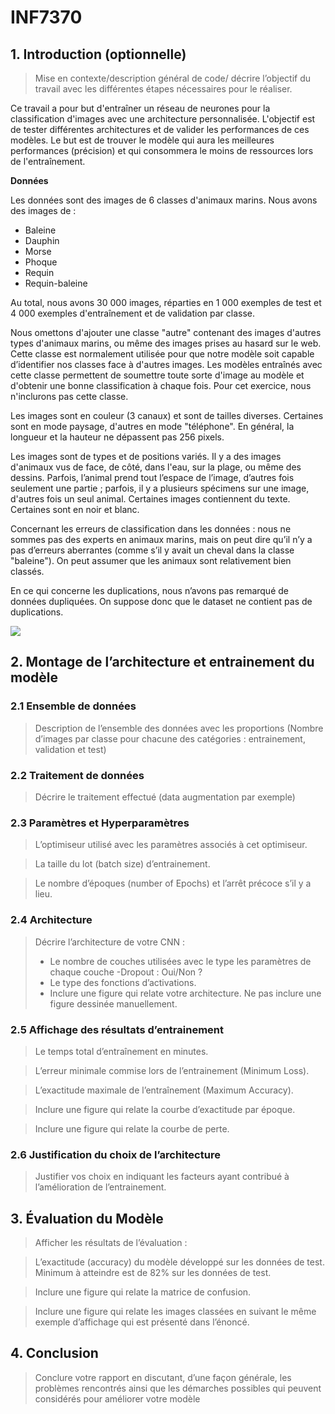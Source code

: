 # INF7370
## 1. Introduction (optionnelle)

> Mise en contexte/description général de code/ décrire l’objectif du travail avec les différentes étapes nécessaires pour le réaliser.

Ce travail a pour but d'entraîner un réseau de neurones pour la classification d'images avec une architecture personnalisée. L'objectif est de tester différentes architectures et de valider les performances de ces modèles. Le but est de trouver le modèle qui aura les meilleures performances (précision) et qui consommera le moins de ressources lors de l'entraînement.

**Données** 

Les données sont des images de 6 classes d'animaux marins. Nous avons des images de :

- Baleine
- Dauphin
- Morse
- Phoque
- Requin
- Requin-baleine

Au total, nous avons 30 000 images, réparties en 1 000 exemples de test et 4 000 exemples d'entraînement et de validation par classe.

Nous omettons d'ajouter une classe "autre" contenant des images d'autres types d'animaux marins, ou même des images prises au hasard sur le web. Cette classe est normalement utilisée pour que notre modèle soit capable d’identifier nos classes face à d'autres images. Les modèles entraînés avec cette classe permettent de soumettre toute sorte d'image au modèle et d'obtenir une bonne classification à chaque fois. Pour cet exercice, nous n'inclurons pas cette classe.

Les images sont en couleur (3 canaux) et sont de tailles diverses. Certaines sont en mode paysage, d'autres en mode "téléphone". En général, la longueur et la hauteur ne dépassent pas 256 pixels.

Les images sont de types et de positions variés. Il y a des images d'animaux vus de face, de côté, dans l'eau, sur la plage, ou même des dessins. Parfois, l’animal prend tout l’espace de l’image, d’autres fois seulement une partie ; parfois, il y a plusieurs spécimens sur une image, d'autres fois un seul animal. Certaines images contiennent du texte. Certaines sont en noir et blanc.

Concernant les erreurs de classification dans les données : nous ne sommes pas des experts en animaux marins, mais on peut dire qu’il n’y a pas d’erreurs aberrantes (comme s’il y avait un cheval dans la classe "baleine"). On peut assumer que les animaux sont relativement bien classés.

En ce qui concerne les duplications, nous n’avons pas remarqué de données dupliquées. On suppose donc que le dataset ne contient pas de duplications.

<img src="donnees\entrainement\baleine\0478.jpg"></img>

## 2. Montage de l’architecture et entrainement du modèle

### 2.1 Ensemble de données

>Description de l’ensemble des données avec les proportions (Nombre d’images par classe pour chacune des catégories : entrainement, validation et test)

### 2.2 Traitement de données

>Décrire le traitement effectué (data augmentation par exemple)

### 2.3 Paramètres et Hyperparamètres

>L’optimiseur utilisé avec les paramètres associés à cet optimiseur.

>La taille du lot (batch size) d’entrainement.

>Le nombre d’époques (number of Epochs) et l’arrêt précoce s’il y a lieu.

### 2.4 Architecture

>Décrire l’architecture de votre CNN :
>- Le nombre de couches utilisées avec le type les paramètres de chaque couche
>-Dropout : Oui/Non ?
>- Le type des fonctions d’activations.
>- Inclure une figure qui relate votre architecture. Ne pas inclure une figure dessinée manuellement.

### 2.5 Affichage des résultats d’entrainement

>Le temps total d’entraînement en minutes.

>L’erreur minimale commise lors de l’entrainement (Minimum Loss).

>L’exactitude maximale de l’entraînement (Maximum Accuracy).

>Inclure une figure qui relate la courbe d’exactitude par époque.

>Inclure une figure qui relate la courbe de perte.

### 2.6 Justification du choix de l’architecture

>Justifier vos choix en indiquant les facteurs ayant contribué à l’amélioration de l’entrainement.

## 3. Évaluation du Modèle

>Afficher les résultats de l’évaluation :

>L’exactitude (accuracy) du modèle développé sur les données de test. Minimum à atteindre est de 82% sur les données de test.

>Inclure une figure qui relate la matrice de confusion.

>Inclure une figure qui relate les images classées en suivant le même exemple d’affichage qui est présenté dans l’énoncé.

## 4. Conclusion

>Conclure votre rapport en discutant, d’une façon générale, les problèmes rencontrés ainsi que les démarches possibles qui peuvent considérés pour améliorer votre modèle